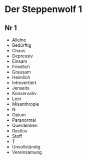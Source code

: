 # Der Steppenwolf 1

## Nr 1

* Alleine
* Bedürftig
* Chaos
* Depressiv
* Einsam
* Friedlich
* Grausam
* Heimlich
* Introvertiert
* Jenseits
* Konservativ
* Leer
* Misanthropie
* N
* Opium
* Paranormal
* Querdenken
* Rastlos
* Stoff
* T
* Unvollständig
* Vereinsamung